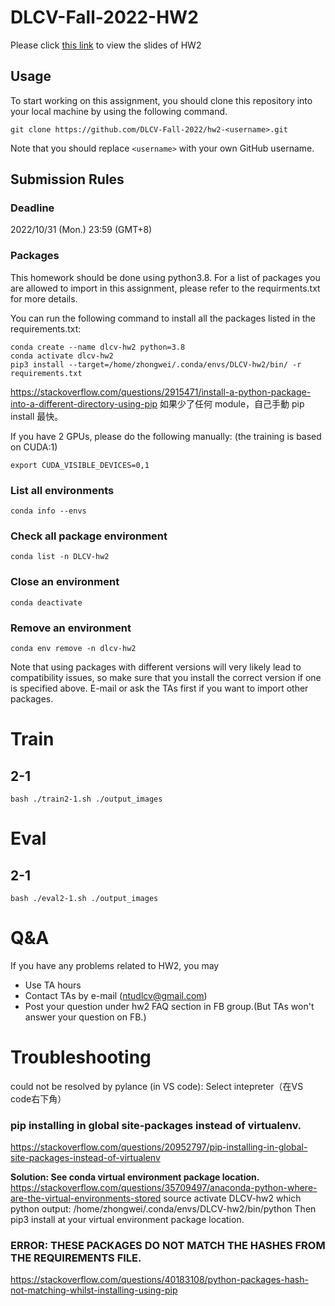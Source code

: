 # DLCV-Fall-2022-HW2
Please click [this link](https://docs.google.com/presentation/d/1A38mJUAfDo-4yYzy6UCBZrEo3aE50ceO/edit?usp=sharing&ouid=107585355306558125830&rtpof=true&sd=true) to view the slides of HW2

## Usage
To start working on this assignment, you should clone this repository into your local machine by using the following command.

    git clone https://github.com/DLCV-Fall-2022/hw2-<username>.git
Note that you should replace `<username>` with your own GitHub username.

## Submission Rules
### Deadline
2022/10/31 (Mon.) 23:59 (GMT+8)

### Packages
This homework should be done using python3.8. For a list of packages you are allowed to import in this assignment, please refer to the requirments.txt for more details.
    
You can run the following command to install all the packages listed in the requirements.txt:

    conda create --name dlcv-hw2 python=3.8
    conda activate dlcv-hw2
    pip3 install --target=/home/zhongwei/.conda/envs/DLCV-hw2/bin/ -r requirements.txt

https://stackoverflow.com/questions/2915471/install-a-python-package-into-a-different-directory-using-pip
如果少了任何 module，自己手動 pip install 最快。

If you have 2 GPUs, please do the following manually: (the training is based on CUDA:1)

    export CUDA_VISIBLE_DEVICES=0,1

### List all environments

    conda info --envs
    
### Check all package environment

    conda list -n DLCV-hw2

### Close an environment

    conda deactivate

### Remove an environment

    conda env remove -n dlcv-hw2

Note that using packages with different versions will very likely lead to compatibility issues, so make sure that you install the correct version if one is specified above. E-mail or ask the TAs first if you want to import other packages.

# Train
## 2-1

    bash ./train2-1.sh ./output_images
    
# Eval
## 2-1

    bash ./eval2-1.sh ./output_images

# Q&A
If you have any problems related to HW2, you may
- Use TA hours
- Contact TAs by e-mail ([ntudlcv@gmail.com](mailto:ntudlcv@gmail.com))
- Post your question under hw2 FAQ section in FB group.(But TAs won't answer your question on FB.)

# Troubleshooting
<module> could not be resolved by pylance (in VS code): Select intepreter（在VS code右下角）

### pip installing in global site-packages instead of virtualenv.
https://stackoverflow.com/questions/20952797/pip-installing-in-global-site-packages-instead-of-virtualenv
    
**Solution: See conda virtual environment package location.**
https://stackoverflow.com/questions/35709497/anaconda-python-where-are-the-virtual-environments-stored
    source activate DLCV-hw2
    which python
output: /home/zhongwei/.conda/envs/DLCV-hw2/bin/python
Then pip3 install at your virtual environment package location.
    
 
### ERROR: THESE PACKAGES DO NOT MATCH THE HASHES FROM THE REQUIREMENTS FILE.    
https://stackoverflow.com/questions/40183108/python-packages-hash-not-matching-whilst-installing-using-pip

